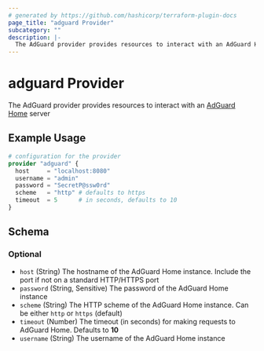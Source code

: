 ```yaml
---
# generated by https://github.com/hashicorp/terraform-plugin-docs
page_title: "adguard Provider"
subcategory: ""
description: |-
  The AdGuard provider provides resources to interact with an AdGuard Home https://github.com/AdguardTeam/AdGuardHome server
---
```


# adguard Provider

The AdGuard provider provides resources to interact with an [AdGuard Home](https://github.com/AdguardTeam/AdGuardHome) server

## Example Usage

```terraform
# configuration for the provider
provider "adguard" {
  host     = "localhost:8080"
  username = "admin"
  password = "SecretP@ssw0rd"
  scheme   = "http" # defaults to https
  timeout  = 5      # in seconds, defaults to 10
}
```

<!-- schema generated by tfplugindocs -->
## Schema

### Optional

- `host` (String) The hostname of the AdGuard Home instance. Include the port if not on a standard HTTP/HTTPS port
- `password` (String, Sensitive) The password of the AdGuard Home instance
- `scheme` (String) The HTTP scheme of the AdGuard Home instance. Can be either `http` or `https` (default)
- `timeout` (Number) The timeout (in seconds) for making requests to AdGuard Home. Defaults to **10**
- `username` (String) The username of the AdGuard Home instance
